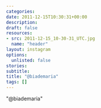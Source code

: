 ```yaml
---
categories:
date: 2011-12-15T10:30:31+00:00
description:
draft: false
resources:
- src: 2011-12-15_10-30-31_UTC.jpg
  name: "header"
layout: instagram
options:
  unlisted: false
stories:
subtitle:
title: "@biademaria"
tags: []
---
```


"@biademaria"
